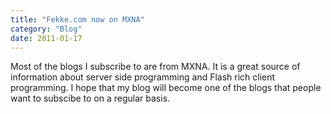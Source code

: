 ```yaml
---
title: "Fekke.com now on MXNA"
category: "Blog"
date: 2011-01-17
---
```



Most of the blogs I subscribe to are from MXNA. It is a great source of information about server side programming and Flash rich client programming. I hope that my blog will become one of the blogs that people want to subscibe to on a regular basis.